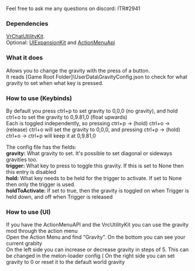 Feel free to ask me any questions on discord: ITR#2941

### Dependencies
[VrChatUtilityKit](https://github.com/SleepyVRC/Mods/releases).  
Optional: [UIExpansionKit](https://github.com/SleepyVRC/Mods/releases) and [ActionMenuApi](https://github.com/gompoc/VRChatMods/releases)

### What it does  
Allows you to change the gravity with the press of a button.  
It reads \[Game Root Folder\]\UserData\GravityConfig.json to check for what gravity to set when what key is pressed.  

### How to use (Keybinds)
By default you press ctrl+p to set gravity to 0,0,0 (no gravity), and hold ctrl+o to set the gravity to 0,9.81,0 (float upwards)  
Each is toggled independently, so pressing ctrl+p -> (hold) ctrl+o -> (release) ctrl+o will set the gravity to 0,0,0, and pressing ctrl+p -> (hold) ctrl+o -> ctrl+p will keep it at 0,9.81,0

The config file has the fields:  
**gravity:** What gravity to set. It's possible to set diagonal or sideways gravities too.  
**trigger:** What key to press to toggle this gravity. If this is set to None then this entry is disabled  
**hold:** What key needs to be held for the trigger to activate. If set to None then only the trigger is used.  
**holdToActivate:** If set to true, then the gravity is toggled on when Trigger is held down, and off when Trigger is released

### How to use (UI)
If you have the ActionMenuAPI and the VrcUtilityKit you can use the gravity mod through the action menu  
Open the Action Menu and find "Gravity". On the bottom you can see your current grabity  
On the left side you can increase or decrease gravity in steps of 5. This can be changed in the melon-loader config (
On the right side you can set gravity to 0 or reset it to the default world gravity
